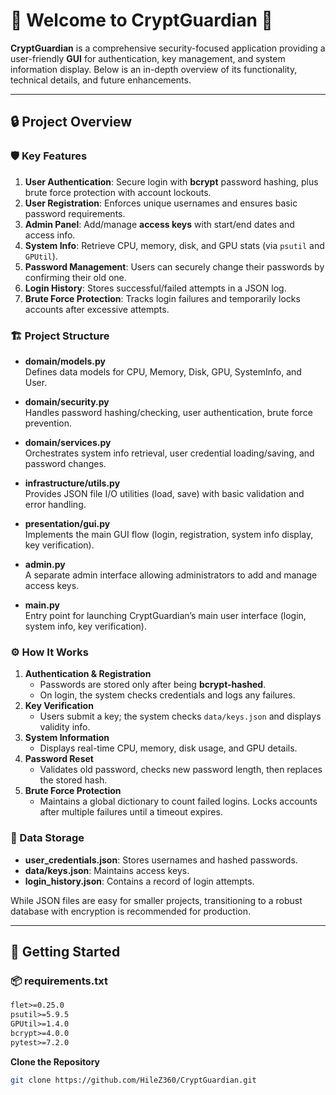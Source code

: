 # 🎉 Welcome to **CryptGuardian** 🎉

**CryptGuardian** is a comprehensive security-focused application providing a user-friendly **GUI** for authentication, key management, and system information display. Below is an in-depth overview of its functionality, technical details, and future enhancements.

---

## 🔒 Project Overview

### 🛡 Key Features

1. **User Authentication**: Secure login with **bcrypt** password hashing, plus brute force protection with account lockouts.  
2. **User Registration**: Enforces unique usernames and ensures basic password requirements.  
3. **Admin Panel**: Add/manage **access keys** with start/end dates and access info.  
4. **System Info**: Retrieve CPU, memory, disk, and GPU stats (via `psutil` and `GPUtil`).  
5. **Password Management**: Users can securely change their passwords by confirming their old one.  
6. **Login History**: Stores successful/failed attempts in a JSON log.  
7. **Brute Force Protection**: Tracks login failures and temporarily locks accounts after excessive attempts.

### 🏗 Project Structure

- **domain/models.py**  
  Defines data models for CPU, Memory, Disk, GPU, SystemInfo, and User.  

- **domain/security.py**  
  Handles password hashing/checking, user authentication, brute force prevention.  

- **domain/services.py**  
  Orchestrates system info retrieval, user credential loading/saving, and password changes.  

- **infrastructure/utils.py**  
  Provides JSON file I/O utilities (load, save) with basic validation and error handling.  

- **presentation/gui.py**  
  Implements the main GUI flow (login, registration, system info display, key verification).  

- **admin.py**  
  A separate admin interface allowing administrators to add and manage access keys.  

- **main.py**  
  Entry point for launching CryptGuardian’s main user interface (login, system info, key verification).  

### ⚙ How It Works

1. **Authentication & Registration**  
   - Passwords are stored only after being **bcrypt-hashed**.  
   - On login, the system checks credentials and logs any failures.  
2. **Key Verification**  
   - Users submit a key; the system checks `data/keys.json` and displays validity info.  
3. **System Information**  
   - Displays real-time CPU, memory, disk usage, and GPU details.  
4. **Password Reset**  
   - Validates old password, checks new password length, then replaces the stored hash.  
5. **Brute Force Protection**  
   - Maintains a global dictionary to count failed logins. Locks accounts after multiple failures until a timeout expires.  

### 📝 Data Storage

- **user_credentials.json**: Stores usernames and hashed passwords.  
- **data/keys.json**: Maintains access keys.  
- **login_history.json**: Contains a record of login attempts.  

While JSON files are easy for smaller projects, transitioning to a robust database with encryption is recommended for production.

---

## 🚀 Getting Started

### 📦 requirements.txt

```txt
flet>=0.25.0
psutil>=5.9.5
GPUtil>=1.4.0
bcrypt>=4.0.0
pytest>=7.2.0
```
 **Clone the Repository**  
   ```bash
   git clone https://github.com/HileZ360/CryptGuardian.git
